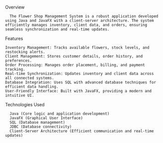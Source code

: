 Overview

      The Flower Shop Management System is a robust application developed using Java and JavaFX with a client-server architecture. The system efficiently manages inventory, client data, and orders, ensuring seamless synchronization and real-time updates.

Features

    Inventory Management: Tracks available flowers, stock levels, and restocking alerts.
    Client Management: Stores customer details, order history, and preferences.
    Order Processing: Manages order placement, billing, and payment tracking.
    Real-time Synchronization: Updates inventory and client data across all connected systems.
    Database Integration: Uses SQL with advanced database techniques for efficient data handling.
    User-Friendly Interface: Built with JavaFX, providing a modern and intuitive UI.

Technologies Used

      Java (Core logic and application development)
      JavaFX (Graphical User Interface)
      SQL (Database management)
      JDBC (Database connectivity)
      Client-Server Architecture (Efficient communication and real-time updates)

